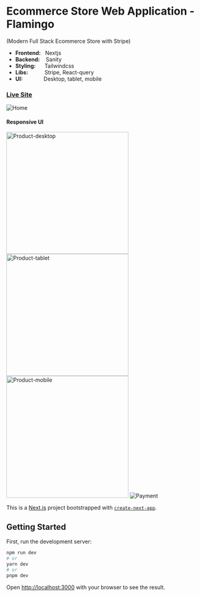 # Ecommerce Store Web Application - Flamingo
(Modern Full Stack Ecommerce Store with Stripe)
* __Frontend:__ &nbsp; Nextjs
* __Backend:__  &nbsp;&nbsp; Sanity
* __Styling:__  &nbsp; &nbsp;&nbsp; Tailwindcss
* __Libs:__     &nbsp; &nbsp; &nbsp; &nbsp; &nbsp; Stripe, React-query
* __UI:__       &nbsp; &nbsp; &nbsp; &nbsp; &nbsp; &nbsp;&nbsp; Desktop, tablet, mobile

### [Live Site](https://project-ecommerce-web.vercel.app)

<img src="https://project-ecommerce-web.vercel.app/demo-home.png" alt="Home" title="Home page">

#### Responsive UI
<p float="left">
<img src="https://project-ecommerce-web.vercel.app/demo-product.png" alt="Product-desktop" title="Product page - Desktop" height="320px">
<img src="https://project-ecommerce-web.vercel.app/demo-product-tablet.png" alt="Product-tablet" title="Product page - Tablet" height="320px">
<img src="https://project-ecommerce-web.vercel.app/demo-product-mobile.png" alt="Product-mobile" title="Product page - Mobile" height="320px">
<img src="https://project-ecommerce-web.vercel.app/demo-payment.png" alt="Payment" title="Payment">
</p>


This is a [Next.js](https://nextjs.org/) project bootstrapped with [`create-next-app`](https://github.com/vercel/next.js/tree/canary/packages/create-next-app).

## Getting Started

First, run the development server:

```bash
npm run dev
# or
yarn dev
# or
pnpm dev
```

Open [http://localhost:3000](http://localhost:3000) with your browser to see the result.
